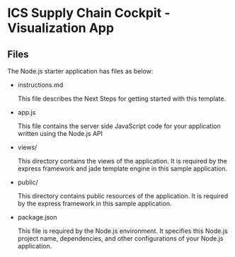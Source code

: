 # ICS Supply Chain Cockpit - Visualization App


## Files

The Node.js starter application has files as below:

*   instructions.md

	This file describes the Next Steps for getting started with this template.

*   app.js

	This file contains the server side JavaScript code for your application written using the Node.js API

*   views/

	This directory contains the views of the application. It is required by the express framework and jade template engine in this sample application.

*   public/

	This directory contains public resources of the application. It is required by the express framework in this sample application.

*   package.json

	This file is required by the Node.js environment. It specifies this Node.js project name, dependencies, and other configurations of your Node.js application.


